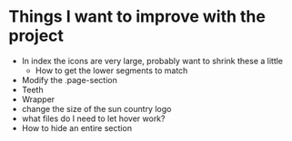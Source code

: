 # Things I want to improve with the project
 - In index the icons are very large, probably want to shrink these a little
    - How to get the lower segments to match
 - Modify the .page-section
 - Teeth
 - Wrapper
 - change the size of the sun country logo
 - what files do I need to let hover work?
 - How to hide an entire section
 